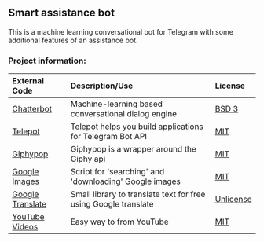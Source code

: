 ## Smart assistance bot
This is a machine learning conversational bot for Telegram with some additional features of an assistance bot.
<br>

### Project information:
| External Code| Description/Use | License|
| :------------| :------------------| :----------|
| [Chatterbot](https://github.com/gunthercox/ChatterBot)|Machine-learning based conversational dialog engine|[BSD 3](https://github.com/gunthercox/ChatterBot/blob/master/license.md)|
|[Telepot](https://github.com/nickoala/telepot)| Telepot helps you build applications for Telegram Bot API|[MIT](https://github.com/nickoala/telepot/blob/master/LICENSE.md)|
|[Giphypop](https://github.com/shaunduncan/giphypop)| Giphypop is a wrapper around the Giphy api|[MIT](https://github.com/shaunduncan/giphypop/blob/master/LICENSE)|
|[Google Images](https://github.com/hardikvasa/google-images-download)| Script for 'searching' and 'downloading' Google images |[MIT](https://github.com/hardikvasa/google-images-download/blob/master/Licence.txt)|
|[Google Translate](https://github.com/MrS0m30n3/google-translate)| Small library to translate text for free using Google translate |[Unlicense](https://github.com/MrS0m30n3/google-translate/blob/master/LICENSE)|
|[YouTube Videos](https://github.com/reyasis/download-top40)| Easy way to from YouTube |[MIT](https://github.com/hardikvasa/google-images-download/blob/master/Licence.txt)|








